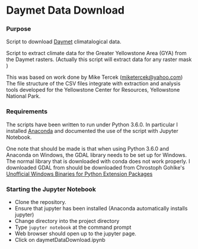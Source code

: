 # Daymet Data Download
### Purpose
Script to download [Daymet](https://daymet.ornl.gov/) climatalogical data.

Script to extract climate data for the Greater Yellowstone Area (GYA) from the Daymet rasters. (Actually this script will extract data for any raster mask )

This was based on work done by Mike Tercek (miketercek@yahoo.com) The file structure of the CSV files integrate with extraction and analysis tools developed for the Yellowstone Center for Resources, Yellowstone National Park.

### Requirements
The scripts have been written to run under Python 3.6.0. In particular I installed [Anaconda](https://www.continuum.io/anaconda-overview) and documented the use of the script with Jupyter Notebook.

One note that should be made is that when using Python 3.6.0 and Anaconda on Windows, the GDAL library needs to be set up for Windows. The normal library that is downloaded with conda does not work properly. I downloaded GDAL from should be downloaded from Chrostoph Gohlke's [Unofficial Windows Binaries for Python Extension Packages](http://www.lfd.uci.edu/~gohlke/pythonlibs/)

### Starting the Jupyter Notebook
- Clone the repository.
- Ensure that jupyter has been installed (Anaconda automatically installs jupyter)
- Change directory into the project directory
- Type <code>jupyter notebook</code> at the command prompt
- Web browser should open up to the jupyter page.
- Click on daymetDataDownload.ipynb

